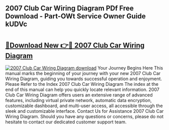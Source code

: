## 2007 Club Car Wiring Diagram PDf Free Download - Part-OWt Service Owner Guide kUDVc

# <h2><a href="http://dfhq38x.blite.top/?on=2007+Club+Car+Wiring+Diagram">🔗Download New 👉🔴 2007 Club Car Wiring Diagram</a></h2>

[![2007 Club Car Wiring Diagram download](https://i.imgur.com/lujVjoI.png)](http://dfhq38x.blite.top/?on=2007+Club+Car+Wiring+Diagram)
Your Journey Begins Here This manual marks the beginning of your journey with your new 2007 Club Car Wiring Diagram, guiding you towards successful operation and enjoyment. Please Refer to the Index 2007 Club Car Wiring Diagram The index at the end of this manual can help you quickly locate relevant information. 2007 Club Car Wiring Diagram offers users an extensive range of advanced features, including virtual private network, automatic data encryption, customizable dashboard, and multi-user access, all accessible through the sleek and customizable interface. Contact Us for Assistance 2007 Club Car Wiring Diagram. Should you have any questions or concerns, please do not hesitate to contact our dedicated customer support team.
